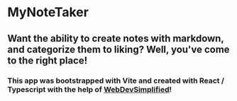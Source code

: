 # MyNoteTaker
## Want the ability to create notes with markdown, and categorize them to liking? Well, you've come to the right place!
### This app was bootstrapped with Vite and created with React / Typescript with the help of [WebDevSimplified](https://www.youtube.com/@WebDevSimplified)!
